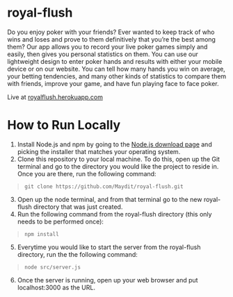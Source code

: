 # royal-flush

Do you enjoy poker with your friends? Ever wanted to keep track of who wins and loses and prove to them definitively that you’re the best among them? Our app allows you to record your live poker games simply and easily, then gives you personal statistics on them. You can use our lightweight design to enter poker hands and results with either your mobile device or on our website. You can tell how many hands you win on average, your betting tendencies, and many other kinds of statistics to compare them with friends, improve your game, and have fun playing face to face poker.

Live at [royalflush.herokuapp.com](royalflush.herokuapp.com)

# How to Run Locally

1. Install Node.js and npm by going to the [Node.js download page](https://nodejs.org/en/download/) and picking the installer that matches your operating system.
2. Clone this repository to your local machine. To do this, open up the Git terminal and go to the directory you would like the project to reside in. Once you are there, run the following command:
> `git clone https://github.com/Maydit/royal-flush.git`
3. Open up the node terminal, and from that terminal go to the new royal-flush directory that was just created.
4. Run the following command from the royal-flush directory (this only needs to be performed once):
>`npm install`
5. Everytime you would like to start the server from the royal-flush directory, run the the following command:
>`node src/server.js`
6. Once the server is running, open up your web browser and put localhost:3000 as the URL.

